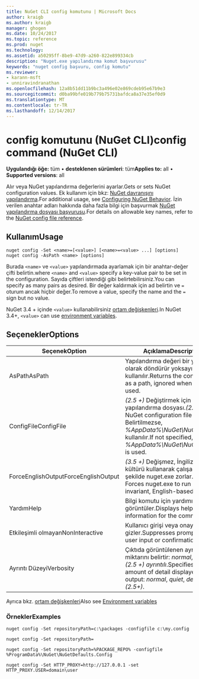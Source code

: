 ```yaml
---
title: NuGet CLI config komutunu | Microsoft Docs
author: kraigb
ms.author: kraigb
manager: ghogen
ms.date: 10/24/2017
ms.topic: reference
ms.prod: nuget
ms.technology: 
ms.assetid: a50295ff-8be9-47d9-a260-822e899334cb
description: "Nuget.exe yapılandırma komut başvurusu"
keywords: "nuget config başvuru, config komutu"
ms.reviewer:
- karann-msft
- unniravindranathan
ms.openlocfilehash: 12a8b51dd11b9bc3a496e02e869cdeb95e67b9e3
ms.sourcegitcommit: d0ba99bfe019b779b75731bafdca8a37e35ef0d9
ms.translationtype: MT
ms.contentlocale: tr-TR
ms.lasthandoff: 12/14/2017
---
```

# <a name="config-command-nuget-cli"></a><span data-ttu-id="0e1eb-104">config komutunu (NuGet CLI)</span><span class="sxs-lookup"><span data-stu-id="0e1eb-104">config command (NuGet CLI)</span></span>

<span data-ttu-id="0e1eb-105">**Uygulandığı öğe:** tüm &bullet; **desteklenen sürümleri**: tüm</span><span class="sxs-lookup"><span data-stu-id="0e1eb-105">**Applies to:** all &bullet; **Supported versions**: all</span></span>

<span data-ttu-id="0e1eb-106">Alır veya NuGet yapılandırma değerlerini ayarlar.</span><span class="sxs-lookup"><span data-stu-id="0e1eb-106">Gets or sets NuGet configuration values.</span></span> <span data-ttu-id="0e1eb-107">Ek kullanım için bkz: [NuGet davranışını yapılandırma](../consume-packages/configuring-nuget-behavior.md).</span><span class="sxs-lookup"><span data-stu-id="0e1eb-107">For additional usage, see [Configuring NuGet Behavior](../consume-packages/configuring-nuget-behavior.md).</span></span> <span data-ttu-id="0e1eb-108">İzin verilen anahtar adları hakkında daha fazla bilgi için başvurmak [NuGet yapılandırma dosyası başvurusu](../Schema/nuget-config-file.md).</span><span class="sxs-lookup"><span data-stu-id="0e1eb-108">For details on allowable key names, refer to the [NuGet config file reference](../Schema/nuget-config-file.md).</span></span>

## <a name="usage"></a><span data-ttu-id="0e1eb-109">Kullanım</span><span class="sxs-lookup"><span data-stu-id="0e1eb-109">Usage</span></span>

```
nuget config -Set <name>=[<value>] [<name>=<value> ...] [options]
nuget config -AsPath <name> [options]
```

<span data-ttu-id="0e1eb-110">Burada `<name>` ve `<value>` yapılandırmada ayarlamak için bir anahtar-değer çifti belirtin.</span><span class="sxs-lookup"><span data-stu-id="0e1eb-110">where `<name>` and `<value>` specify a key-value pair to be set in the configuration.</span></span> <span data-ttu-id="0e1eb-111">Sayıda çiftleri istendiği gibi belirtebilirsiniz.</span><span class="sxs-lookup"><span data-stu-id="0e1eb-111">You can specify as many pairs as desired.</span></span> <span data-ttu-id="0e1eb-112">Bir değer kaldırmak için ad belirtin ve `=` oturum ancak hiçbir değer.</span><span class="sxs-lookup"><span data-stu-id="0e1eb-112">To remove a value, specify the name and the `=` sign but no value.</span></span>

<span data-ttu-id="0e1eb-113">NuGet 3.4 + içinde `<value>` kullanabilirsiniz [ortam değişkenleri](cli-ref-environment-variables.md).</span><span class="sxs-lookup"><span data-stu-id="0e1eb-113">In NuGet 3.4+, `<value>` can use [environment variables](cli-ref-environment-variables.md).</span></span>

## <a name="options"></a><span data-ttu-id="0e1eb-114">Seçenekler</span><span class="sxs-lookup"><span data-stu-id="0e1eb-114">Options</span></span>

| <span data-ttu-id="0e1eb-115">Seçenek</span><span class="sxs-lookup"><span data-stu-id="0e1eb-115">Option</span></span> | <span data-ttu-id="0e1eb-116">Açıklama</span><span class="sxs-lookup"><span data-stu-id="0e1eb-116">Description</span></span> |
| --- | --- |
| <span data-ttu-id="0e1eb-117">AsPath</span><span class="sxs-lookup"><span data-stu-id="0e1eb-117">AsPath</span></span> | <span data-ttu-id="0e1eb-118">Yapılandırma değeri bir yolu olarak döndürür yoksayıldı `-Set` kullanılır.</span><span class="sxs-lookup"><span data-stu-id="0e1eb-118">Returns the config value as a path, ignored when `-Set` is used.</span></span> |
| <span data-ttu-id="0e1eb-119">ConfigFile</span><span class="sxs-lookup"><span data-stu-id="0e1eb-119">ConfigFile</span></span> | <span data-ttu-id="0e1eb-120">*(2.5 +)*  Değiştirmek için NuGet yapılandırma dosyası.</span><span class="sxs-lookup"><span data-stu-id="0e1eb-120">*(2.5+)* The NuGet configuration file to modify.</span></span> <span data-ttu-id="0e1eb-121">Belirtilmezse, *%AppData%\NuGet\NuGet.Config* kullanılır.</span><span class="sxs-lookup"><span data-stu-id="0e1eb-121">If not specified, *%AppData%\NuGet\NuGet.Config* is used.</span></span> |
| <span data-ttu-id="0e1eb-122">ForceEnglishOutput</span><span class="sxs-lookup"><span data-stu-id="0e1eb-122">ForceEnglishOutput</span></span> | <span data-ttu-id="0e1eb-123">*(3.5 +)*  Değişmez, İngilizce tabanlı kültürü kullanarak çalışacak şekilde nuget.exe zorlar.</span><span class="sxs-lookup"><span data-stu-id="0e1eb-123">*(3.5+)* Forces nuget.exe to run using an invariant, English-based culture.</span></span> |
| <span data-ttu-id="0e1eb-124">Yardım</span><span class="sxs-lookup"><span data-stu-id="0e1eb-124">Help</span></span> | <span data-ttu-id="0e1eb-125">Bilgi komutu için yardımı görüntüler.</span><span class="sxs-lookup"><span data-stu-id="0e1eb-125">Displays help information for the command.</span></span> |
| <span data-ttu-id="0e1eb-126">Etkileşimli olmayan</span><span class="sxs-lookup"><span data-stu-id="0e1eb-126">NonInteractive</span></span> | <span data-ttu-id="0e1eb-127">Kullanıcı girişi veya onayı için ister gizler.</span><span class="sxs-lookup"><span data-stu-id="0e1eb-127">Suppresses prompts for user input or confirmations.</span></span> |
| <span data-ttu-id="0e1eb-128">Ayrıntı Düzeyi</span><span class="sxs-lookup"><span data-stu-id="0e1eb-128">Verbosity</span></span> | <span data-ttu-id="0e1eb-129">Çıktıda görüntülenen ayrıntı miktarını belirtir: *normal*, *sessiz*, *(2.5 +) ayrıntılı*.</span><span class="sxs-lookup"><span data-stu-id="0e1eb-129">Specifies the amount of detail displayed in the output: *normal*, *quiet*, *detailed (2.5+)*.</span></span> |

<span data-ttu-id="0e1eb-130">Ayrıca bkz. [ortam değişkenleri](cli-ref-environment-variables.md)</span><span class="sxs-lookup"><span data-stu-id="0e1eb-130">Also see [Environment variables](cli-ref-environment-variables.md)</span></span>

### <a name="examples"></a><span data-ttu-id="0e1eb-131">Örnekler</span><span class="sxs-lookup"><span data-stu-id="0e1eb-131">Examples</span></span>

```
nuget config -Set repositoryPath=c:\packages -configfile c:\my.config

nuget config -Set repositoryPath=

nuget config -Set repositoryPath=%PACKAGE_REPO% -configfile %ProgramData%\NuGet\NuGetDefaults.Config

nuget config -Set HTTP_PROXY=http://127.0.0.1 -set HTTP_PROXY.USER=domain\user
```

